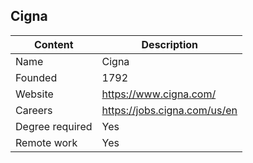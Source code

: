 ## Cigna

| Content         | Description                             |
| --------------- | ----------------------------------------|
| Name            | Cigna                 			            |
| Founded         | 1792                                    |
| Website         | https://www.cigna.com/                  |
| Careers         | https://jobs.cigna.com/us/en            |
| Degree required | Yes                                     |
| Remote work     | Yes                                     |
